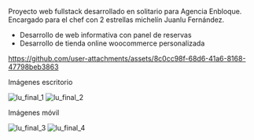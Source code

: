 Proyecto web fullstack desarrollado en solitario para Agencia Enbloque. Encargado para el chef con 2 estrellas michelín Juanlu Fernández.
- Desarrollo de web informativa con panel de reservas
- Desarrollo de tienda online woocommerce personalizada

https://github.com/user-attachments/assets/8c0cc98f-68d6-41a6-8168-47798beb3863

Imágenes escritorio 


![lu_final_1](https://github.com/user-attachments/assets/b683fc1e-a498-4d8a-8538-b65de836319a)
![lu_final_2](https://github.com/user-attachments/assets/618b0f82-de60-41c6-a038-20f8b167eb0e)

Imágenes móvil

![lu_final_3](https://github.com/user-attachments/assets/29c126fc-886f-49de-a336-d62f741ccb08)
![lu_final_4](https://github.com/user-attachments/assets/c1281e47-49ab-4cf1-8a96-83527e352d5c)
